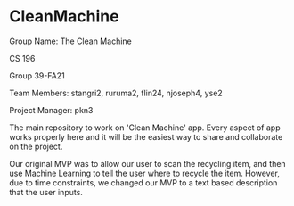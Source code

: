 # CleanMachine
Group Name: The Clean Machine

CS 196

Group 39-FA21

Team Members: stangri2, ruruma2, flin24, njoseph4, yse2

Project Manager: pkn3

The main repository to work on 'Clean Machine' app.
Every aspect of app works properly here and it will be the easiest way to share and collaborate on the project.

Our original MVP was to allow our user to scan the recycling item, and then use Machine Learning to tell the user where to recycle the item.
However, due to time constraints, we changed our MVP to a text based description that the user inputs.

